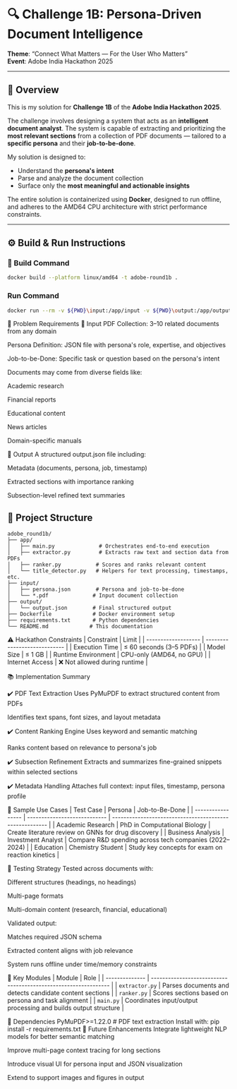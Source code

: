 # 🔍 Challenge 1B: Persona-Driven Document Intelligence  
**Theme**: “Connect What Matters — For the User Who Matters”  
**Event**: Adobe India Hackathon 2025

---

## 🧠 Overview

This is my solution for **Challenge 1B** of the **Adobe India Hackathon 2025**.

The challenge involves designing a system that acts as an **intelligent document analyst**. The system is capable of extracting and prioritizing the **most relevant sections** from a collection of PDF documents — tailored to a **specific persona** and their **job-to-be-done**.

My solution is designed to:
- Understand the **persona's intent**
- Parse and analyze the document collection
- Surface only the **most meaningful and actionable insights**

The entire solution is containerized using **Docker**, designed to run offline, and adheres to the AMD64 CPU architecture with strict performance constraints.

---

## ⚙️ Build & Run Instructions

### 🧱 Build Command

```bash
docker build --platform linux/amd64 -t adobe-round1b .
```

### Run Command
```bash
docker run --rm -v ${PWD}\input:/app/input -v ${PWD}\output:/app/output --network none adobe-round1b
```

📌 Problem Requirements
🔽 Input
PDF Collection: 3–10 related documents from any domain

Persona Definition: JSON file with persona's role, expertise, and objectives

Job-to-be-Done: Specific task or question based on the persona's intent

Documents may come from diverse fields like:

Academic research

Financial reports

Educational content

News articles

Domain-specific manuals

🔼 Output
A structured output.json file including:

Metadata (documents, persona, job, timestamp)

Extracted sections with importance ranking

Subsection-level refined text summaries



## 📁 Project Structure
```
adobe_round1b/
├── app/
│   ├── main.py              # Orchestrates end-to-end execution
│   ├── extractor.py         # Extracts raw text and section data from PDFs
│   ├── ranker.py           # Scores and ranks relevant content
│   └── title_detector.py   # Helpers for text processing, timestamps, etc.
├── input/
│   ├── persona.json        # Persona and job-to-be-done
│   └── *.pdf              # Input document collection
├── output/
│   └── output.json        # Final structured output
├── Dockerfile             # Docker environment setup
├── requirements.txt       # Python dependencies
└── README.md             # This documentation
```
⚠️ Hackathon Constraints
| Constraint          | Limit                        |
| ------------------- | ---------------------------- |
| Execution Time      | ≤ 60 seconds (3–5 PDFs)      |
| Model Size          | ≤ 1 GB                       |
| Runtime Environment | CPU-only (AMD64, no GPU)     |
| Internet Access     | ❌ Not allowed during runtime |

📚 Implementation Summary

✔️ PDF Text Extraction
Uses PyMuPDF to extract structured content from PDFs

Identifies text spans, font sizes, and layout metadata

✔️ Content Ranking Engine
Uses keyword and semantic matching

Ranks content based on relevance to persona's job

✔️ Subsection Refinement
Extracts and summarizes fine-grained snippets within selected sections

✔️ Metadata Handling
Attaches full context: input files, timestamp, persona profile

🧠 Sample Use Cases
| Test Case         | Persona                      | Job-to-Be-Done                                          |
| ----------------- | ---------------------------- | ------------------------------------------------------- |
| Academic Research | PhD in Computational Biology | Create literature review on GNNs for drug discovery     |
| Business Analysis | Investment Analyst           | Compare R\&D spending across tech companies (2022–2024) |
| Education         | Chemistry Student            | Study key concepts for exam on reaction kinetics        |

🔎 Testing Strategy
Tested across documents with:

Different structures (headings, no headings)

Multi-page formats

Multi-domain content (research, financial, educational)

Validated output:

Matches required JSON schema

Extracted content aligns with job relevance

System runs offline under time/memory constraints

🧩 Key Modules
| Module         | Role                                                            |
| -------------- | --------------------------------------------------------------- |
| `extractor.py` | Parses documents and detects candidate content sections         |
| `ranker.py`    | Scores sections based on persona and task alignment             |
| `main.py`      | Coordinates input/output processing and builds output structure |

🧮 Dependencies
PyMuPDF>=1.22.0     # PDF text extraction
Install with:
pip install -r requirements.txt
🧭 Future Enhancements
Integrate lightweight NLP models for better semantic matching

Improve multi-page context tracing for long sections

Introduce visual UI for persona input and JSON visualization

Extend to support images and figures in output



